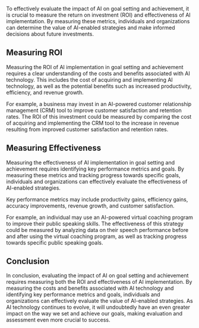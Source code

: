 
To effectively evaluate the impact of AI on goal setting and achievement, it is crucial to measure the return on investment (ROI) and effectiveness of AI implementation. By measuring these metrics, individuals and organizations can determine the value of AI-enabled strategies and make informed decisions about future investments.

Measuring ROI
-------------

Measuring the ROI of AI implementation in goal setting and achievement requires a clear understanding of the costs and benefits associated with AI technology. This includes the cost of acquiring and implementing AI technology, as well as the potential benefits such as increased productivity, efficiency, and revenue growth.

For example, a business may invest in an AI-powered customer relationship management (CRM) tool to improve customer satisfaction and retention rates. The ROI of this investment could be measured by comparing the cost of acquiring and implementing the CRM tool to the increase in revenue resulting from improved customer satisfaction and retention rates.

Measuring Effectiveness
-----------------------

Measuring the effectiveness of AI implementation in goal setting and achievement requires identifying key performance metrics and goals. By measuring these metrics and tracking progress towards specific goals, individuals and organizations can effectively evaluate the effectiveness of AI-enabled strategies.

Key performance metrics may include productivity gains, efficiency gains, accuracy improvements, revenue growth, and customer satisfaction.

For example, an individual may use an AI-powered virtual coaching program to improve their public speaking skills. The effectiveness of this strategy could be measured by analyzing data on their speech performance before and after using the virtual coaching program, as well as tracking progress towards specific public speaking goals.

Conclusion
----------

In conclusion, evaluating the impact of AI on goal setting and achievement requires measuring both the ROI and effectiveness of AI implementation. By measuring the costs and benefits associated with AI technology and identifying key performance metrics and goals, individuals and organizations can effectively evaluate the value of AI-enabled strategies. As AI technology continues to evolve, it will undoubtedly have an even greater impact on the way we set and achieve our goals, making evaluation and assessment even more crucial to success.
